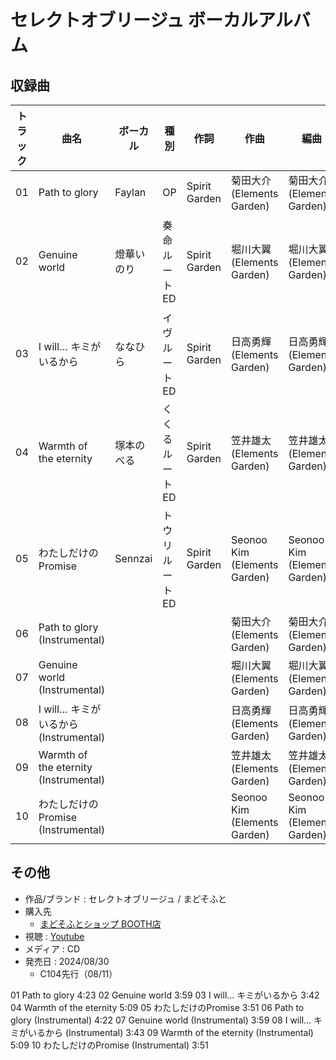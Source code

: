 # セレクトオブリージュ ボーカルアルバム

## 収録曲

| トラック | 曲名 | ボーカル | 種別 | 作詞 | 作曲 | 編曲 | 再生時間 | その他 |
|---|---|---|---|---|---|---|---|---|
| 01 | Path to glory | Faylan | OP | Spirit Garden | 菊田大介 (Elements Garden) | 菊田大介 (Elements Garden) | 4:23 |  |
| 02 | Genuine world | 燈華いのり | 奏命ルートED | Spirit Garden | 堀川大翼 (Elements Garden) | 堀川大翼 (Elements Garden) | 3:59 | Guitar：花形真喜<br>Bass：吉川竜矢<br>Violin：伊藤友馬 |
| 03 | I will… キミがいるから | ななひら | イヴルートED | Spirit Garden | 日高勇輝 (Elements Garden) | 日高勇輝 (Elements Garden) | 3:42 | Guitar：日高勇輝<br>Bass：kyo |
| 04 | Warmth of the eternity | 塚本のべる | くくるルートED | Spirit Garden | 笠井雄太 (Elements Garden) | 笠井雄太 (Elements Garden) | 5:09 | Guitar：川渕龍成<br>Bass：Kei Nakamura |
| 05 | わたしだけのPromise | Sennzai | トウリルートED | Spirit Garden | Seonoo Kim (Elements Garden) | Seonoo Kim (Elements Garden) | 3:51 |  |
| 06 | Path to glory (Instrumental) |  |  |  | 菊田大介 (Elements Garden) | 菊田大介 (Elements Garden) | 4:23 |  |
| 07 | Genuine world (Instrumental) |  |  |  | 堀川大翼 (Elements Garden) | 堀川大翼 (Elements Garden) | 3:59 |  |
| 08 | I will… キミがいるから (Instrumental) |  |  |  | 日高勇輝 (Elements Garden) | 日高勇輝 (Elements Garden) | 3:42 |  |
| 09 | Warmth of the eternity (Instrumental) |  |  |  | 笠井雄太 (Elements Garden) | 笠井雄太 (Elements Garden) | 5:09 |  |
| 10 | わたしだけのPromise (Instrumental) |  |  |  | Seonoo Kim (Elements Garden) | Seonoo Kim (Elements Garden) | 3:51 |  |

## その他

- 作品/ブランド : セレクトオブリージュ / まどそふと
- 購入先
    - [まどそふとショップ BOOTH店](https://booth.pm/ja/items/4923479)
- 視聴 : [Youtube](https://youtu.be/L6ECbH8aBQo)
- メディア : CD
- 発売日 : 2024/08/30
    - C104先行（08/11）


01	Path to glory	4:23
02	Genuine world	3:59
03	I will… キミがいるから	3:42
04	Warmth of the eternity	5:09
05	わたしだけのPromise	3:51
06	Path to glory (Instrumental)	4:22
07	Genuine world (Instrumental)	3:59
08	I will… キミがいるから (Instrumental)	3:43
09	Warmth of the eternity (Instrumental)	5:09
10	わたしだけのPromise (Instrumental)	3:51
